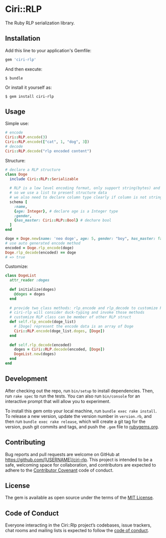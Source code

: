 # Ciri::RLP

The Ruby RLP serialization library.

## Installation

Add this line to your application's Gemfile:

```ruby
gem 'ciri-rlp'
```

And then execute:

    $ bundle

Or install it yourself as:

    $ gem install ciri-rlp

## Usage

Simple use:

```ruby
# encode
Ciri::RLP.encode(3)
Ciri::RLP.encode(["cat", 1, "dog", 3])
# decode
Ciri::RLP.decode("rlp encoded content")
```

Structure:
```ruby
# declare a RLP structure
class Doge
  include Ciri::RLP::Serializable
  
  # RLP is a low level encoding format, only support string(bytes) and list.
  # so we use a list to present structure data
  # we also need to declare column type clearly if column is not string
  schema [
    :name,
    {age: Integer}, # declare age is a Integer type
    :gender,
    {has_master: Ciri::RLP::Bool} # dechare bool
  ]
end

doge = Doge.new(name: 'neo doge', age: 5, gender: "boy", has_master: false)
# use auto generated encode method
encoded = Doge.rlp_encode(doge)
Doge.rlp_decode(encoded) == doge 
# => true
```

Customize:
```ruby
class DogeList
  attr_reader :doges
  
  def initialize(doges)
    @doges = doges
  end
  
  # provide two class methods: rlp_encode and rlp_decode to customize RLP behaviour
  # ciri-rlp will consider duck-typing and invoke those methods 
  # customize RLP class can be member of other RLP struct
  def self.rlp_encode(doge_list)
    # [Doge] represent the encode data is an array of Doge 
    Ciri::RLP.encode(doge_list.doges, [Doge])
  end
  
  def self.rlp_decode(encoded)
    doges = Ciri::RLP.decode(encoded, [Doge])
    DogeList.new(doges)
  end
end

```

## Development

After checking out the repo, run `bin/setup` to install dependencies. Then, run `rake spec` to run the tests. You can also run `bin/console` for an interactive prompt that will allow you to experiment.

To install this gem onto your local machine, run `bundle exec rake install`. To release a new version, update the version number in `version.rb`, and then run `bundle exec rake release`, which will create a git tag for the version, push git commits and tags, and push the `.gem` file to [rubygems.org](https://rubygems.org).

## Contributing

Bug reports and pull requests are welcome on GitHub at https://github.com/[USERNAME]/ciri-rlp. This project is intended to be a safe, welcoming space for collaboration, and contributors are expected to adhere to the [Contributor Covenant](http://contributor-covenant.org) code of conduct.

## License

The gem is available as open source under the terms of the [MIT License](https://opensource.org/licenses/MIT).

## Code of Conduct

Everyone interacting in the Ciri::Rlp project’s codebases, issue trackers, chat rooms and mailing lists is expected to follow the [code of conduct](https://github.com/[USERNAME]/ciri-rlp/blob/master/CODE_OF_CONDUCT.md).
